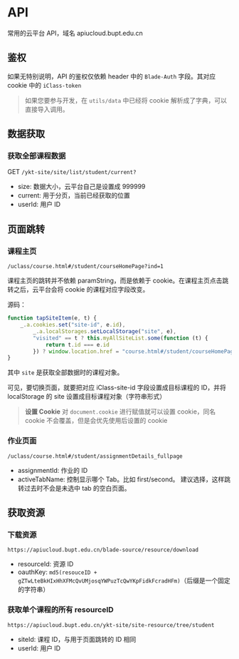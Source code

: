 # API

常用的云平台 API，域名 apiucloud.bupt.edu.cn

## 鉴权

如果无特别说明，API 的鉴权仅依赖 header 中的 `Blade-Auth` 字段。其对应 cookie 中的 `iClass-token`

> 如果您要参与开发，在 `utils/data` 中已经将 cookie 解析成了字典，可以直接导入调用。

## 数据获取

### 获取全部课程数据

GET `/ykt-site/site/list/student/current?`

- size: 数据大小，云平台自己是设置成 999999
- current: 用于分页，当前已经获取的位置
- userId: 用户 ID

## 页面跳转

### 课程主页

`/uclass/course.html#/student/courseHomePage?ind=1`

课程主页的跳转并不依赖 paramString，而是依赖于 cookie。在课程主页点击跳转之后，云平台会将 cookie 的课程对应字段改变。

源码：

```javascript
function tapSiteItem(e, t) {
    _.a.cookies.set("site-id", e.id),
        _.a.localStorages.setLocalStorage("site", e),
        "visited" == t ? this.myAllSiteList.some(function (t) {
            return t.id === e.id
        }) ? window.location.href = "course.html#/student/courseHomePage?ind=1" : window.location.href = "course.html#/courseCenterDetail_fullpage" : window.location.href = "course.html#/student/courseHomePage?ind=1"
}
```

其中 `site` 是获取全部数据时的课程对象。

可见，要切换页面，就要把对应 iClass-site-id 字段设置成目标课程的 ID，并将 localStorage 的 site 设置成目标课程对象（字符串形式）

> **设置 Cookie**
> 对 `document.cookie` 进行赋值就可以设置 cookie，同名 cookie 不会覆盖，但是会优先使用后设置的 cookie

### 作业页面

`/uclass/course.html#/student/assignmentDetails_fullpage`

- assignmentId: 作业的 ID
- activeTabName: 控制显示哪个 Tab。比如 first/second。 建议选择，这样跳转过去时不会是未选中 tab 的空白页面。

## 获取资源

### 下载资源

`https://apiucloud.bupt.edu.cn/blade-source/resource/download`

- resourceId: 资源 ID
- oauthKey: `md5(resouceID + gZTwLteBkHIxHhXFMcQvUMjosqYWPuzTcQwYKpFidkFcradHFm)`（后缀是一个固定的字符串）

### 获取单个课程的所有 resourceID

`https://apiucloud.bupt.edu.cn/ykt-site/site-resource/tree/student`

- siteId: 课程 ID，与用于页面跳转的 ID 相同
- userId: 用户 ID
